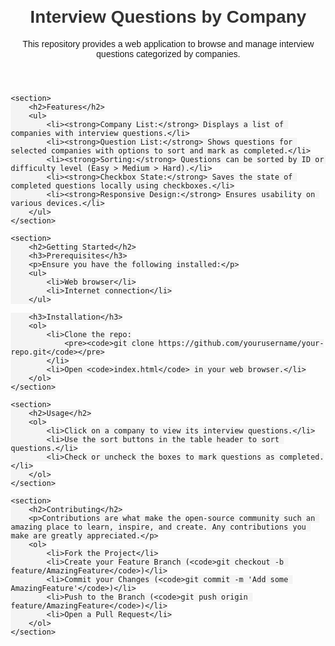 <!DOCTYPE html>
<html lang="en">
<head>
    <meta charset="UTF-8">
    <meta name="viewport" content="width=device-width, initial-scale=1.0">
    <title>Interview Questions by Company</title>
    <style>
        body {
            font-family: Arial, sans-serif;
            margin: 20px;
        }
        h1, h2 {
            color: #333;
        }
        ul {
            list-style-type: none;
            padding: 0;
        }
        ul li {
            margin: 5px 0;
        }
        code {
            background-color: #f4f4f4;
            padding: 2px 4px;
            border-radius: 4px;
        }
    </style>
</head>
<body>
    <header>
        <h1>Interview Questions by Company</h1>
        <p>This repository provides a web application to browse and manage interview questions categorized by companies.</p>
    </header>

    <section>
        <h2>Features</h2>
        <ul>
            <li><strong>Company List:</strong> Displays a list of companies with interview questions.</li>
            <li><strong>Question List:</strong> Shows questions for selected companies with options to sort and mark as completed.</li>
            <li><strong>Sorting:</strong> Questions can be sorted by ID or difficulty level (Easy > Medium > Hard).</li>
            <li><strong>Checkbox State:</strong> Saves the state of completed questions locally using checkboxes.</li>
            <li><strong>Responsive Design:</strong> Ensures usability on various devices.</li>
        </ul>
    </section>

    <section>
        <h2>Getting Started</h2>
        <h3>Prerequisites</h3>
        <p>Ensure you have the following installed:</p>
        <ul>
            <li>Web browser</li>
            <li>Internet connection</li>
        </ul>

        <h3>Installation</h3>
        <ol>
            <li>Clone the repo:
                <pre><code>git clone https://github.com/yourusername/your-repo.git</code></pre>
            </li>
            <li>Open <code>index.html</code> in your web browser.</li>
        </ol>
    </section>

    <section>
        <h2>Usage</h2>
        <ol>
            <li>Click on a company to view its interview questions.</li>
            <li>Use the sort buttons in the table header to sort questions.</li>
            <li>Check or uncheck the boxes to mark questions as completed.</li>
        </ol>
    </section>

    <section>
        <h2>Contributing</h2>
        <p>Contributions are what make the open-source community such an amazing place to learn, inspire, and create. Any contributions you make are greatly appreciated.</p>
        <ol>
            <li>Fork the Project</li>
            <li>Create your Feature Branch (<code>git checkout -b feature/AmazingFeature</code>)</li>
            <li>Commit your Changes (<code>git commit -m 'Add some AmazingFeature'</code>)</li>
            <li>Push to the Branch (<code>git push origin feature/AmazingFeature</code>)</li>
            <li>Open a Pull Request</li>
        </ol>
    </section>
</body>
</html>
